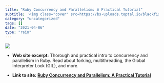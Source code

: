 ```yaml
---
title: "Ruby Concurrency and Parallelism: A Practical Tutorial"
subtitle: '<img class="cover" src=https://bs-uploads.toptal.io/blackfish-uploads/blog/post/seo/og_image_file/og...'
category: "uncategorized"
tags: []
date: "2021-04-06"
type: "rain"
---
```

<img class="cover" src=https://bs-uploads.toptal.io/blackfish-uploads/blog/post/seo/og_image_file/og_image/13631/0827_Ruby_ConcurrencyandParallelismAPracticalTutorial_Razvan_Social-3cdcc1ab050900bbc40bcf3ca264e866.png>



* **Web site excerpt:** Thorough and practical intro to concurrency and parallelism in Ruby. Read about forking, multithreading, the Global Interpreter Lock (GIL), and more.

* **Link to site:** **[Ruby Concurrency and Parallelism: A Practical Tutorial](https://www.toptal.com/ruby/ruby-concurrency-and-parallelism-a-practical-primer)**